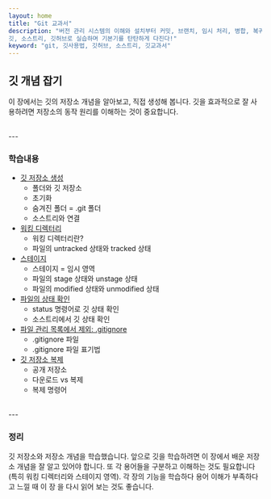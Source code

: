 ```yaml
---
layout: home
title: "Git 교과서"
description: "버전 관리 시스템의 이해와 설치부터 커밋, 브랜치, 임시 처리, 병합, 복귀, 서브모듈, 태그까지
깃, 소스트리, 깃허브로 실습하며 기본기를 탄탄하게 다진다!"
keyword: "git, 깃사용법, 깃허브, 소스트리, 깃교과서"
---
```


## 깃 개념 잡기
이 장에서는 깃의 저장소 개념을 알아보고, 직접 생성해 봅니다. 깃을 효과적으로 잘 사용하려면 저장소의 동작 원리를 이해하는 것이 중요합니다.

<br>
---

### 학습내용
* [깃 저장소 생성](03.1)
    + 폴더와 깃 저장소
    + 초기화
    + 숨겨진 폴더 = .git 폴더
    + 소스트리와 연결
* [워킹 디렉터리](03.2)
    + 워킹 디렉터리란?
    + 파일의 untracked 상태와 tracked 상태
* [스테이지](03.3)
    + 스테이지 = 임시 영역
    + 파일의 stage 상태와 unstage 상태
    + 파일의 modified 상태와 unmodified 상태
* [파일의 상태 확인](03.4)
    + status 명령어로 깃 상태 확인
    + 소스트리에서 깃 상태 확인
* [파일 관리 목록에서 제외: .gitignore](03.5)
    + .gitignore 파일
    + .gitignore 파일 표기법
* [깃 저장소 복제](03.6)
    + 공개 저장소
    + 다운로드 vs 복제
    + 복제 명령어

<br>
---

### 정리
깃 저장소와 저장소 개념을 학습했습니다. 앞으로 깃을 학습하려면 이 장에서 배운
저장소 개념을 잘 알고 있어야 합니다. 또 각 용어들을 구분하고 이해하는 것도 필요합니다(특히 워킹 디렉터리와 스테이지 영역). 각 장의 기능을 학습하다 용어 이해가 부족하다고 느낄 때 이 장
을 다시 읽어 보는 것도 좋습니다.

<br><br>
